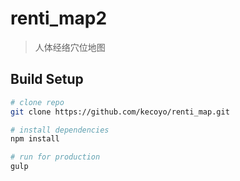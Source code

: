 # renti_map2

> 人体经络穴位地图

## Build Setup

``` bash
# clone repo
git clone https://github.com/kecoyo/renti_map.git

# install dependencies
npm install

# run for production
gulp
```
